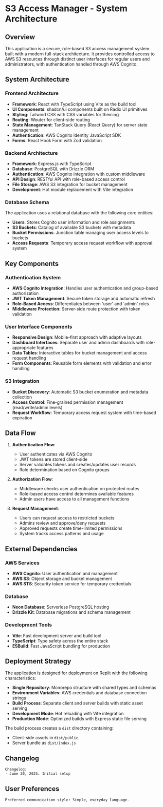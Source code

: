 # S3 Access Manager - System Architecture

## Overview

This application is a secure, role-based S3 access management system built with a modern full-stack architecture. It provides controlled access to AWS S3 resources through distinct user interfaces for regular users and administrators, with authentication handled through AWS Cognito.

## System Architecture

### Frontend Architecture
- **Framework**: React with TypeScript using Vite as the build tool
- **UI Components**: shadcn/ui components built on Radix UI primitives
- **Styling**: Tailwind CSS with CSS variables for theming
- **Routing**: Wouter for client-side routing
- **State Management**: TanStack Query (React Query) for server state management
- **Authentication**: AWS Cognito Identity JavaScript SDK
- **Forms**: React Hook Form with Zod validation

### Backend Architecture
- **Framework**: Express.js with TypeScript
- **Database**: PostgreSQL with Drizzle ORM
- **Authentication**: AWS Cognito integration with custom middleware
- **API Design**: RESTful API with role-based access control
- **File Storage**: AWS S3 integration for bucket management
- **Development**: Hot module replacement with Vite integration

### Database Schema
The application uses a relational database with the following core entities:
- **Users**: Stores Cognito user information and role assignments
- **S3 Buckets**: Catalog of available S3 buckets with metadata
- **Bucket Permissions**: Junction table managing user access levels to buckets
- **Access Requests**: Temporary access request workflow with approval system

## Key Components

### Authentication System
- **AWS Cognito Integration**: Handles user authentication and group-based authorization
- **JWT Token Management**: Secure token storage and automatic refresh
- **Role-Based Access**: Differentiates between 'user' and 'admin' roles
- **Middleware Protection**: Server-side route protection with token validation

### User Interface Components
- **Responsive Design**: Mobile-first approach with adaptive layouts
- **Dashboard Interfaces**: Separate user and admin dashboards with role-appropriate features
- **Data Tables**: Interactive tables for bucket management and access request handling
- **Form Components**: Reusable form elements with validation and error handling

### S3 Integration
- **Bucket Discovery**: Automatic S3 bucket enumeration and metadata collection
- **Access Control**: Fine-grained permission management (read/write/admin levels)
- **Request Workflow**: Temporary access request system with time-based expiration

## Data Flow

1. **Authentication Flow**:
   - User authenticates via AWS Cognito
   - JWT tokens are stored client-side
   - Server validates tokens and creates/updates user records
   - Role determination based on Cognito groups

2. **Authorization Flow**:
   - Middleware checks user authentication on protected routes
   - Role-based access control determines available features
   - Admin users have access to all management functions

3. **Request Management**:
   - Users can request access to restricted buckets
   - Admins review and approve/deny requests
   - Approved requests create time-limited permissions
   - System tracks access patterns and usage

## External Dependencies

### AWS Services
- **AWS Cognito**: User authentication and management
- **AWS S3**: Object storage and bucket management
- **AWS STS**: Security token service for temporary credentials

### Database
- **Neon Database**: Serverless PostgreSQL hosting
- **Drizzle Kit**: Database migrations and schema management

### Development Tools
- **Vite**: Fast development server and build tool
- **TypeScript**: Type safety across the entire stack
- **ESBuild**: Fast JavaScript bundling for production

## Deployment Strategy

The application is designed for deployment on Replit with the following characteristics:
- **Single Repository**: Monorepo structure with shared types and schemas
- **Environment Variables**: AWS credentials and database connection strings
- **Build Process**: Separate client and server builds with static asset serving
- **Development Mode**: Hot reloading with Vite integration
- **Production Mode**: Optimized builds with Express static file serving

The build process creates a `dist` directory containing:
- Client-side assets in `dist/public`
- Server bundle as `dist/index.js`

## Changelog

```
Changelog:
- June 30, 2025. Initial setup
```

## User Preferences

```
Preferred communication style: Simple, everyday language.
```